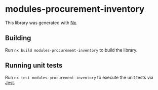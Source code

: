 # modules-procurement-inventory

This library was generated with [Nx](https://nx.dev).

## Building

Run `nx build modules-procurement-inventory` to build the library.

## Running unit tests

Run `nx test modules-procurement-inventory` to execute the unit tests via [Jest](https://jestjs.io).
